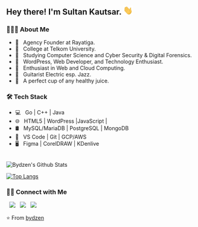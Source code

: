 <h2> Hey there! I'm Sultan Kautsar. <img src="https://github.com/bydzen/bydzen/blob/main/assets/hi.gif" width="25"></h2>
<!--<img align="right" alt="GIF" src="https://raw.githubusercontent.com/bydzen/bydzen/main/assets/main.gif" width="500"/>-->

<h3> 👨🏻‍💻 About Me </h3>

- 🔭 &nbsp; Agency Founder at Rayatiga.
- 🏫 &nbsp; College at Telkom University.
- 🤯 &nbsp; Studying Computer Science and Cyber Security & Digital Forensics.
- 💼 &nbsp; WordPress, Web Developer, and Technology Enthusiast.
- 🌱 &nbsp; Enthusiast in Web and Cloud Computing.
- 🎸 &nbsp; Guitarist Electric esp. Jazz.
- 🥤 &nbsp; A perfect cup of any healthy juice. 

<h3>🛠 Tech Stack</h3>

- 💻 &nbsp; Go | C++ | Java 
- 🌐 &nbsp; HTML5 | WordPress |JavaScript |
- 🛢 &nbsp; MySQL/MariaDB | PostgreSQL | MongoDB
- 🔧 &nbsp; VS Code | Git | GCP/AWS
- 🖥 &nbsp; Figma | CorelDRAW | KDenlive

<br>

<img align="center" src="https://github-readme-stats.vercel.app/api?username=bydzen&include_all_commits=true&count_private=true&show_icons=true&line_height=20&title_color=7A7ADB&icon_color=2234AE&text_color=D3D3D3&bg_color=0,000000,130F40" alt="Bydzen's Github Stats">

</br>

[![Top Langs](https://github-readme-stats.vercel.app/api/top-langs/?username=bydzen&layout=compact&text_color=daf7dc&bg_color=151515)](https://github.com/bydzen?tab=repositories)


<h3> 🤝🏻 Connect with Me </h3>

<p align="left">  
&nbsp; <a href="https://www.instagram.com/bydzen/" target="_blank" rel="noopener noreferrer"><img src="https://img.icons8.com/plasticine/100/000000/instagram-new.png" width="50" /></a>  
&nbsp; <a href="https://www.linkedin.com/in/sultankautsar/" target="_blank" rel="noopener noreferrer"><img src="https://img.icons8.com/plasticine/100/000000/linkedin.png" width="50" /></a>
&nbsp; <a href="mailto:contact@sultankautsar.com" target="_blank" rel="noopener noreferrer"><img src="https://img.icons8.com/plasticine/100/000000/gmail.png"  width="50" /></a>
</p>

⭐️ From [bydzen](https://github.com/bydzen)
